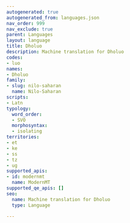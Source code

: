 ```yaml
---
autogenerated: true
autogenerated_from: languages.json
nav_order: 999
nav_exclude: true
parent: Languages
layout: language
title: Dholuo
description: Machine translation for Dholuo
codes:
- luo
names:
- Dholuo
family:
- slug: nilo-saharan
  name: Nilo-Saharan
scripts:
- Latn
typology:
  word_order:
  - SVO
  morphosyntax:
  - isolating
territories:
- et
- ke
- ss
- tz
- ug
supported_apis:
- id: modernmt
  name: ModernMT
supported_qe_apis: []
seo:
  name: Machine translation for Dholuo
  type: Language

---
```


